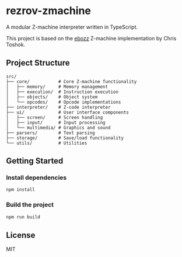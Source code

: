 # rezrov-zmachine

A modular Z-machine interpreter written in TypeScript.

This project is based on the [ebozz](https://github.com/toshok/ebozz) Z-machine implementation by Chris Toshok.

## Project Structure

```text
src/
├── core/           # Core Z-machine functionality
│   ├── memory/     # Memory management
│   ├── execution/  # Instruction execution
│   ├── objects/    # Object system
│   └── opcodes/    # Opcode implementations
├── interpreter/    # Z-code interpreter
├── ui/             # User interface components
│   ├── screen/     # Screen handling
│   ├── input/      # Input processing
│   └── multimedia/ # Graphics and sound
├── parsers/        # Text parsing
├── storage/        # Save/load functionality
└── utils/          # Utilities
```

## Getting Started

### Install dependencies

```bash
npm install
```

### Build the project

```bash
npm run build
```

## License

MIT
